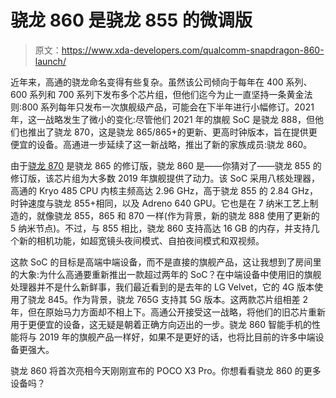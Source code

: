 # 骁龙 860 是骁龙 855 的微调版

> 原文：<https://www.xda-developers.com/qualcomm-snapdragon-860-launch/>

近年来，高通的骁龙命名变得有些复杂。虽然该公司倾向于每年在 400 系列、600 系列和 700 系列下发布多个芯片组，但他们迄今为止一直坚持一条黄金法则:800 系列每年只发布一次旗舰级产品，可能会在下半年进行小幅修订。2021 年，这一战略发生了微小的变化:尽管他们 2021 年的旗舰 SoC 是骁龙 888，但他们也推出了骁龙 870，这是骁龙 865/865+的更新、更高时钟版本，旨在提供更便宜的设备。高通进一步延续了这一新战略，推出了新的家族成员:骁龙 860。

由于[骁龙 870](https://www.xda-developers.com/qualcomm-unveils-snapdragon-870/) 是骁龙 865 的修订版，骁龙 860 是——你猜对了——骁龙 855 的修订版，该芯片组为大多数 2019 年旗舰提供了动力。该 SoC 采用八核处理器，高通的 Kryo 485 CPU 内核主频高达 2.96 GHz，高于骁龙 855 的 2.84 GHz，时钟速度与骁龙 855+相同，以及 Adreno 640 GPU。它也是在 7 纳米工艺上制造的，就像骁龙 855，865 和 870 一样(作为背景，新的骁龙 888 使用了更新的 5 纳米节点)。不过，与 855 相比，骁龙 860 支持高达 16 GB 的内存，并支持几个新的相机功能，如超宽镜头夜间模式、自拍夜间模式和双视频。

这款 SoC 的目标是高端中端设备，而不是直接的旗舰产品，这让我想到了房间里的大象:为什么高通要重新推出一款超过两年的 SoC？在中端设备中使用旧的旗舰处理器并不是什么新鲜事，我们最近看到的是去年的 LG Velvet，它的 4G 版本使用了骁龙 845。作为背景，骁龙 765G 支持其 5G 版本。这两款芯片组相差 2 年，但在原始马力方面却不相上下。高通公开接受这一战略，将他们的旧芯片重新用于更便宜的设备，这无疑是朝着正确方向迈出的一步。骁龙 860 智能手机的性能将与 2019 年的旗舰产品一样好，如果不是更好的话，也将比目前的许多中端设备更强大。

骁龙 860 将首次亮相今天刚刚宣布的 POCO X3 Pro。你想看看骁龙 860 的更多设备吗？